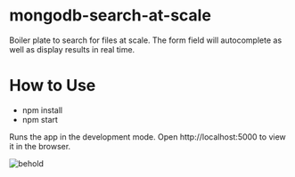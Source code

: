 # mongodb-search-at-scale
Boiler plate to search for files at scale. The form field will autocomplete as well as display results in real time.
# How to Use
* npm install 
* npm start

Runs the app in the development mode.
Open http://localhost:5000 to view it in the browser.

![behold](https://github-images-uswest.s3-us-west-1.amazonaws.com/preview.gif)

